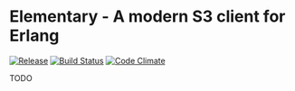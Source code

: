 

# Elementary - A modern S3 client for Erlang #

[![Release](http://img.shields.io/github/release/eproxus/elementary.svg)](https://github.com/eproxus/elementary/releases/latest)
[![Build Status](http://img.shields.io/travis/eproxus/elementary.svg)](http://travis-ci.org/eproxus/elementary)
[![Code Climate](http://img.shields.io/badge/code_climate-17.0-brightgreen.svg)](https://travis-ci.org/eproxus/elementary)

TODO


